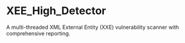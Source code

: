# XEE_High_Detector
A multi-threaded XML External Entity (XXE) vulnerability scanner with comprehensive reporting.
